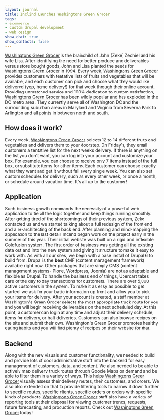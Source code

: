 ```yaml
---
layout: journal
title: Inclind Launches Washingtons Green Grocer
tags: 
- ecommerce
- custom drupal development
- web design
show_chat: true
show_contacts: false
---
```


<a href="http://www.washingtonsgreengrocer.com" target="_blank">Washingtons Green Grocer</a> is the brainchild of John (Zeke) Zechiel and his wife Lisa. After identifying the need for better produce and deliverables versus store bought goods, John and Lisa planted the seeds for <a href="http://www.washingtonsgreengrocer.com" target="_blank">Washingtons Green Grocer</a> in 1994. Every week, <a href="http://www.washingtonsgreengrocer.com" target="_blank">Washingtons Green Grocer</a> provides customers with tentative lists of fruits and vegetables that will be available, and each customer can pick and choose what they would like delivered (yep, home delivery!) for that week through their online account. Providing unmatched service and 100% dedication to custom satisfaction, <a href="http://www.washingtonsgreengrocer.com" target="_blank">Washingtons Green Grocer</a> has been wildly popular and has exploded in the DC metro area. They currently serve all of Washington DC and the surrounding suburban areas in Maryland and Virginia from Severna Park to Arlington and all points in between north and south. <h2> How does it work?</h2>  Every week, <a href="http://www.washingtonsgreengrocer.com" target="_blank">Washingtons Green Grocer</a> selects 12 to 14 different fruits and vegetables and delivers them to your doorstep. On Friday's, they email customers a tentative list for the next weeks delivery. If there is anything on the list you don't want, you can log into your account and customize your box. For example, you can choose to receive only 7 items instead of the full box, or substitute items for other items. Each customer can choose exactly what they want and get it without fail every single week. You can also set custom schedules for delivery, such as every other week, or once a month, or schedule around vacation time. It's all up to the customer! <h2> Application</h2>  Such business growth commands the necessity of a powerful web application to tie all the logic together and keep things running smoothly. After getting tired of the shortcomings of their previous system, Zeke contacted us and we started talking about a full redesign of the front end and a re-architecting of the back end. After planning and mind-mapping the application to the last detail, Inclind began work on the project early in the summer of this year. Their initial website was built on a rigid and inflexible Coldfusion system. The first order of business was getting all the existing data out and into the new system and giving it structure to make it easy to work with. As with all our sites, we begin with a base install of Drupal 6 to build from. Drupal is the <strong>best</strong> CMF (content management framework) available right now. Other packages that are simply CMS (content management systems- Plone, Wordpress, Joomla) are not as adaptable and flexible as Drupal. To handle the business end of things, Ubercart takes care of the day to day transactions for customers. There are over 5,000 active customers in the system. To make it as easy as possible to get started, we ask for your basic information up front and allow you to pick your items for delivery. After your account is created, a staff member at Washington's Green Grocer selects the most appropriate truck route for you and you will begin receiving deliverables on the next scheduled day. At this point, a customer can login at any time and adjust their delivery schedule, items for delivery, or halt deliveries. Customers can also browse recipes on the site and submit their own. Washington's Green Grocer promotes healthy eating habits and you will find plenty of recipes on their website for that. <h2> Backend</h2>  Along with the new visuals and customer functionality, we needed to build and provide lots of cool administrative stuff into the backend for easy management of customers, data, and content. We also needed to be able to actively map delivery truck routes through Google Maps on demand and be able to filter them in a variety of ways. This helps <a href="http://www.washingtonsgreengrocer.com" target="_blank">Washingtons Green Grocer</a> visually assess their delivery routes, their customers, and orders. We also also extended on that to provide filtering tools to narrow it down further to specific routes, specific clients, specific orders or orders with specific kinds of products. <a href="http://www.washingtonsgreengrocer.com" target="_blank">Washingtons Green Grocer</a> staff also have a variety of reporting tools at their disposal for viewing customer trends, requests, future forecasting, and production reports. Check out <a href="http://www.washingtonsgreengrocer.com" target="_blank">Washingtons Green Grocer</a> today!